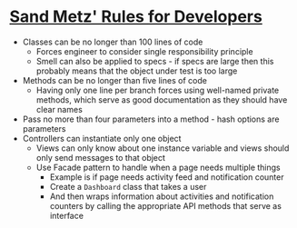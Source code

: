 # [Sand Metz' Rules for Developers](https://thoughtbot.com/blog/sandi-metz-rules-for-developers)

* Classes can be no longer than 100 lines of code
  * Forces engineer to consider single responsibility principle
  * Smell can also be applied to specs - if specs are large then this probably means that the object under test is too large
* Methods can be no longer than five lines of code
  * Having only one line per branch forces using well-named private methods, which serve as good documentation as they should have clear names
* Pass no more than four parameters into a method - hash options are parameters
* Controllers can instantiate only one object
  * Views can only know about one instance variable and views should only send messages to that object
  * Use Facade pattern to handle when a page needs multiple things
    * Example is if page needs activity feed and notification counter
    * Create a `Dashboard` class that takes a user
    * And then wraps information about activities and notification counters by calling the appropriate API methods that serve as interface
